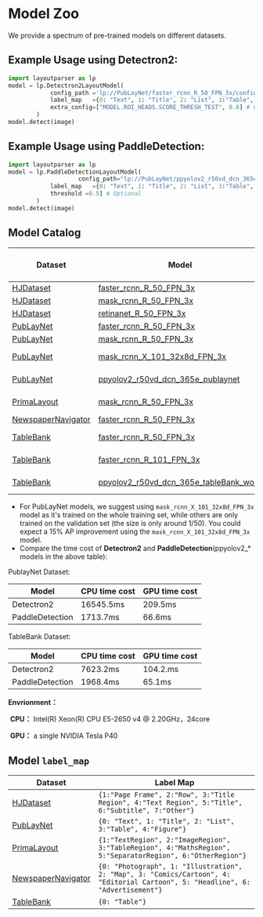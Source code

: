 # Model Zoo

We provide a spectrum of pre-trained models on different datasets.

## Example Usage using Detectron2: 

```python
import layoutparser as lp
model = lp.Detectron2LayoutModel(
            config_path ='lp://PubLayNet/faster_rcnn_R_50_FPN_3x/config', # In model catalog
            label_map   ={0: "Text", 1: "Title", 2: "List", 3:"Table", 4:"Figure"}, # In model`label_map`
            extra_config=["MODEL.ROI_HEADS.SCORE_THRESH_TEST", 0.8] # Optional
        )
model.detect(image)
```

## Example  Usage using PaddleDetection: 

```python
import layoutparser as lp
model = lp.PaddleDetectionLayoutModel(
  					config_path="lp://PubLayNet/ppyolov2_r50vd_dcn_365e_publaynet/config", # In model catalog
            label_map   ={0: "Text", 1: "Title", 2: "List", 3:"Table", 4:"Figure"}, # In model`label_map`
            threshold =0.5] # Optional
        )
model.detect(image)
```

## Model Catalog

| Dataset                                                      | Model                                                        | Config Path                                                  | Eval Result (mAP)                                            |
| ------------------------------------------------------------ | ------------------------------------------------------------ | ------------------------------------------------------------ | ------------------------------------------------------------ |
| [HJDataset](https://dell-research-harvard.github.io/HJDataset/) | [faster_rcnn_R_50_FPN_3x](https://www.dropbox.com/s/j4yseny2u0hn22r/config.yml?dl=1) | lp://HJDataset/faster_rcnn_R_50_FPN_3x/config                |                                                              |
| [HJDataset](https://dell-research-harvard.github.io/HJDataset/) | [mask_rcnn_R_50_FPN_3x](https://www.dropbox.com/s/4jmr3xanmxmjcf8/config.yml?dl=1) | lp://HJDataset/mask_rcnn_R_50_FPN_3x/config                  |                                                              |
| [HJDataset](https://dell-research-harvard.github.io/HJDataset/) | [retinanet_R_50_FPN_3x](https://www.dropbox.com/s/z8a8ywozuyc5c2x/config.yml?dl=1) | lp://HJDataset/retinanet_R_50_FPN_3x/config                  |                                                              |
| [PubLayNet](https://github.com/ibm-aur-nlp/PubLayNet)        | [faster_rcnn_R_50_FPN_3x](https://www.dropbox.com/s/f3b12qc4hc0yh4m/config.yml?dl=1) | lp://PubLayNet/faster_rcnn_R_50_FPN_3x/config                |                                                              |
| [PubLayNet](https://github.com/ibm-aur-nlp/PubLayNet)        | [mask_rcnn_R_50_FPN_3x](https://www.dropbox.com/s/u9wbsfwz4y0ziki/config.yml?dl=1) | lp://PubLayNet/mask_rcnn_R_50_FPN_3x/config                  |                                                              |
| [PubLayNet](https://github.com/ibm-aur-nlp/PubLayNet)        | [mask_rcnn_X_101_32x8d_FPN_3x](https://www.dropbox.com/s/nau5ut6zgthunil/config.yaml?dl=1) | lp://PubLayNet/mask_rcnn_X_101_32x8d_FPN_3x/config           | 88.98 [eval.csv](https://www.dropbox.com/s/15ytg3fzmc6l59x/eval.csv?dl=0) |
| [PubLayNet](https://github.com/ibm-aur-nlp/PubLayNet)        | [ppyolov2_r50vd_dcn_365e_publaynet](https://paddle-model-ecology.bj.bcebos.com/model/layout-parser/ppyolov2_r50vd_dcn_365e_publaynet.tar) | lp://PubLayNet/ppyolov2_r50vd_dcn_365e_publaynet/config      | 93.6 [eval.csv](https://paddle-model-ecology.bj.bcebos.com/model/layout-parser/eval_publaynet.csv) |
| [PrimaLayout](https://www.primaresearch.org/dataset/)        | [mask_rcnn_R_50_FPN_3x](https://www.dropbox.com/s/yc92x97k50abynt/config.yaml?dl=1) | lp://PrimaLayout/mask_rcnn_R_50_FPN_3x/config                | 69.35 [eval.csv](https://www.dropbox.com/s/9uuql57uedvb9mo/eval.csv?dl=0) |
| [NewspaperNavigator](https://news-navigator.labs.loc.gov/)   | [faster_rcnn_R_50_FPN_3x](https://www.dropbox.com/s/wnido8pk4oubyzr/config.yml?dl=1) | lp://NewspaperNavigator/faster_rcnn_R_50_FPN_3x/config       |                                                              |
| [TableBank](https://doc-analysis.github.io/tablebank-page/index.html) | [faster_rcnn_R_50_FPN_3x](https://www.dropbox.com/s/7cqle02do7ah7k4/config.yaml?dl=1) | lp://TableBank/faster_rcnn_R_50_FPN_3x/config                | 89.78 [eval.csv](https://www.dropbox.com/s/1uwnz58hxf96iw2/eval.csv?dl=0) |
| [TableBank](https://doc-analysis.github.io/tablebank-page/index.html) | [faster_rcnn_R_101_FPN_3x](https://www.dropbox.com/s/h63n6nv51kfl923/config.yaml?dl=1) | lp://TableBank/faster_rcnn_R_101_FPN_3x/config               | 91.26 [eval.csv](https://www.dropbox.com/s/e1kq8thkj2id1li/eval.csv?dl=0) |
| [TableBank](https://doc-analysis.github.io/tablebank-page/index.html) | [ppyolov2_r50vd_dcn_365e_tableBank_word](https://paddle-model-ecology.bj.bcebos.com/model/layout-parser/ppyolov2_r50vd_dcn_365e_tableBank_word.tar) | lp://TableBank/ppyolov2_r50vd_dcn_365e_tableBank_word/config | 96.2 [eval.csv](https://paddle-model-ecology.bj.bcebos.com/model/layout-parser/eval_tablebank.csv) |

* For PubLayNet models, we suggest using `mask_rcnn_X_101_32x8d_FPN_3x` model as it's trained on the whole training set, while others are only trained on the validation set (the size is only around 1/50). You could expect a 15% AP improvement using the `mask_rcnn_X_101_32x8d_FPN_3x` model.
* Compare the time cost  of **Detectron2** and **PaddleDetection**(ppyolov2_* models in the above table):

PublayNet Dataset:

| Model           | CPU time cost | GPU time cost |
| --------------- | ------------- | ------------- |
| Detectron2      | 16545.5ms     | 209.5ms       |
| PaddleDetection | 1713.7ms      | 66.6ms        |

TableBank Dataset:

| Model           | CPU time cost | GPU time cost |
| --------------- | ------------- | ------------- |
| Detectron2      | 7623.2ms      | 104.2.ms      |
| PaddleDetection | 1968.4ms      | 65.1ms        |

**Envrionment：**	

​	**CPU：**  Intel(R) Xeon(R) CPU E5-2650 v4 @ 2.20GHz，24core

​	**GPU：**  a single NVIDIA Tesla P40

## Model `label_map`

| Dataset                                                      | Label Map                                                    |
| ------------------------------------------------------------ | ------------------------------------------------------------ |
| [HJDataset](https://dell-research-harvard.github.io/HJDataset/) | `{1:"Page Frame", 2:"Row", 3:"Title Region", 4:"Text Region", 5:"Title", 6:"Subtitle", 7:"Other"}` |
| [PubLayNet](https://github.com/ibm-aur-nlp/PubLayNet)        | `{0: "Text", 1: "Title", 2: "List", 3:"Table", 4:"Figure"}`     |
| [PrimaLayout](https://www.primaresearch.org/dataset/)        | `{1:"TextRegion", 2:"ImageRegion", 3:"TableRegion", 4:"MathsRegion", 5:"SeparatorRegion", 6:"OtherRegion"}` |
| [NewspaperNavigator](https://news-navigator.labs.loc.gov/)        | `{0: "Photograph", 1: "Illustration", 2: "Map", 3: "Comics/Cartoon", 4: "Editorial Cartoon", 5: "Headline", 6: "Advertisement"}` |
| [TableBank](https://doc-analysis.github.io/tablebank-page/index.html)         | `{0: "Table"}` |